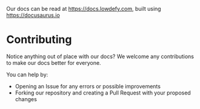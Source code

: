 
Our docs can be read at https://docs.lowdefy.com, built using https://docusaurus.io

# Contributing

Notice anything out of place with our docs? We welcome any contributions to make our docs better for everyone.

You can help by:
- Opening an Issue for any errors or possible improvements
- Forking our repository and creating a Pull Request with your proposed changes
